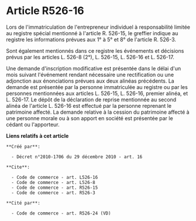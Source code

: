 # Article R526-16

Lors de l'immatriculation de l'entrepreneur individuel à responsabilité limitée au registre spécial mentionné à l'article R.
526-15, le greffier indique au registre les informations prévues aux 1° à 5° et 8° de l'article R. 526-3. 

Sont également mentionnés dans ce registre les événements et décisions prévus par les articles L. 526-8 (2°), L. 526-15, L.
526-16 et L. 526-17. 

Une demande d'inscription modificative est présentée dans le délai d'un mois suivant l'événement rendant nécessaire une
rectification ou une adjonction aux énonciations prévues aux deux alinéas précédents. La demande est présentée par la
personne immatriculée au registre ou par les personnes mentionnées aux articles L. 526-15, L. 526-16, premier alinéa, et L.
526-17. Le dépôt de la déclaration de reprise mentionnée au second alinéa de l'article L. 526-16 est effectué par la personne
reprenant le patrimoine affecté. La demande relative à la cession du patrimoine affecté à une personne morale ou à son apport
en société est présentée par le cédant ou l'apporteur.

**Liens relatifs à cet article**

	**Créé par**:

	  - Décret n°2010-1706 du 29 décembre 2010 - art. 16

	**Cite**:

	  - Code de commerce - art. L526-16
	  - Code de commerce - art. L526-8
	  - Code de commerce - art. R526-15
	  - Code de commerce - art. R526-3

	**Cité par**:

	  - Code de commerce - art. R526-24 (VD)
